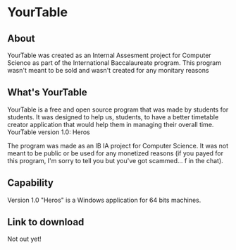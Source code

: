 # YourTable

## About
YourTable was created as an Internal Assesment project for Computer Science as part of the International Baccalaureate program. This program wasn't meant to be sold and wasn't created for any monitary reasons

## What's YourTable
YourTable is a free and open source program that was made by students for students.
It was designed to help us, students, to have a better timetable
creator application that would help them in managing their overall time.
YourTable version 1.0: Heros

The program was made as an IB IA project for Computer Science. It was not
meant to be public or be used for any monetized reasons (if you payed for this
program, I'm sorry to tell you but you've got scammed... f in the chat).


## Capability
Version 1.0 "Heros" is a Windows application for 64 bits machines.

## Link to download
Not out yet!
